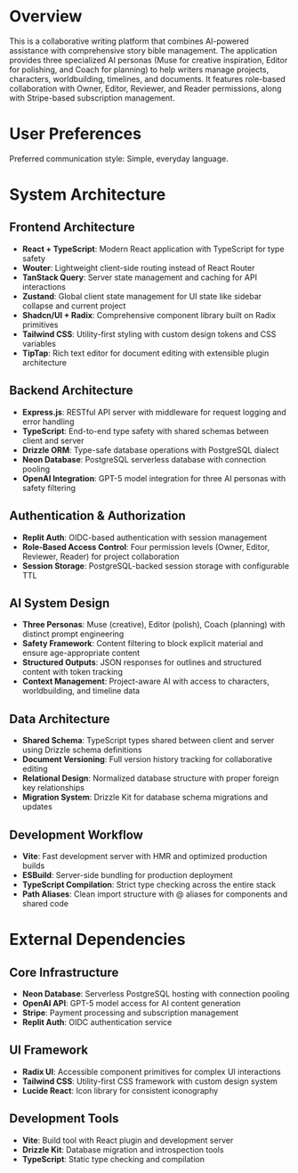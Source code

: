 # Overview

This is a collaborative writing platform that combines AI-powered assistance with comprehensive story bible management. The application provides three specialized AI personas (Muse for creative inspiration, Editor for polishing, and Coach for planning) to help writers manage projects, characters, worldbuilding, timelines, and documents. It features role-based collaboration with Owner, Editor, Reviewer, and Reader permissions, along with Stripe-based subscription management.

# User Preferences

Preferred communication style: Simple, everyday language.

# System Architecture

## Frontend Architecture
- **React + TypeScript**: Modern React application with TypeScript for type safety
- **Wouter**: Lightweight client-side routing instead of React Router
- **TanStack Query**: Server state management and caching for API interactions
- **Zustand**: Global client state management for UI state like sidebar collapse and current project
- **Shadcn/UI + Radix**: Comprehensive component library built on Radix primitives
- **Tailwind CSS**: Utility-first styling with custom design tokens and CSS variables
- **TipTap**: Rich text editor for document editing with extensible plugin architecture

## Backend Architecture
- **Express.js**: RESTful API server with middleware for request logging and error handling
- **TypeScript**: End-to-end type safety with shared schemas between client and server
- **Drizzle ORM**: Type-safe database operations with PostgreSQL dialect
- **Neon Database**: PostgreSQL serverless database with connection pooling
- **OpenAI Integration**: GPT-5 model integration for three AI personas with safety filtering

## Authentication & Authorization
- **Replit Auth**: OIDC-based authentication with session management
- **Role-Based Access Control**: Four permission levels (Owner, Editor, Reviewer, Reader) for project collaboration
- **Session Storage**: PostgreSQL-backed session storage with configurable TTL

## AI System Design
- **Three Personas**: Muse (creative), Editor (polish), Coach (planning) with distinct prompt engineering
- **Safety Framework**: Content filtering to block explicit material and ensure age-appropriate content
- **Structured Outputs**: JSON responses for outlines and structured content with token tracking
- **Context Management**: Project-aware AI with access to characters, worldbuilding, and timeline data

## Data Architecture
- **Shared Schema**: TypeScript types shared between client and server using Drizzle schema definitions
- **Document Versioning**: Full version history tracking for collaborative editing
- **Relational Design**: Normalized database structure with proper foreign key relationships
- **Migration System**: Drizzle Kit for database schema migrations and updates

## Development Workflow
- **Vite**: Fast development server with HMR and optimized production builds
- **ESBuild**: Server-side bundling for production deployment
- **TypeScript Compilation**: Strict type checking across the entire stack
- **Path Aliases**: Clean import structure with @ aliases for components and shared code

# External Dependencies

## Core Infrastructure
- **Neon Database**: Serverless PostgreSQL hosting with connection pooling
- **OpenAI API**: GPT-5 model access for AI content generation
- **Stripe**: Payment processing and subscription management
- **Replit Auth**: OIDC authentication service

## UI Framework
- **Radix UI**: Accessible component primitives for complex UI interactions
- **Tailwind CSS**: Utility-first CSS framework with custom design system
- **Lucide React**: Icon library for consistent iconography

## Development Tools
- **Vite**: Build tool with React plugin and development server
- **Drizzle Kit**: Database migration and introspection tools
- **TypeScript**: Static type checking and compilation